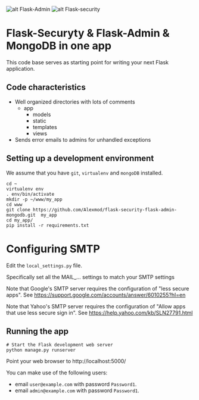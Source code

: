 ![alt Flask-Admin ](https://habrastorage.org/webt/fb/w2/42/fbw242ettd1fay8l4rwt3xtd-ac.png)
![alt Flask-security ](https://habrastorage.org/webt/hq/ep/wj/hqepwjev4pucazix5ztzqw9pvk0.png)

# Flask-Securyty & Flask-Admin & MongoDB in one app

This code base serves as starting point for writing your next Flask application.

## Code characteristics

* Well organized directories with lots of comments
    * app
        * models
        * static
        * templates
        * views
* Sends error emails to admins for unhandled exceptions


## Setting up a development environment

We assume that you have `git`, `virtualenv` and `mongoDB` installed.

    cd ~
    virtualenv env
    . env/bin/activate
    mkdir -p ~/www/my_app
    cd www
    git clone https://github.com/Alexmod/flask-security-flask-admin-mongodb.git  my_app
    cd my_app/
    pip install -r requirements.txt

   
# Configuring SMTP

Edit the `local_settings.py` file.

Specifically set all the MAIL_... settings to match your SMTP settings

Note that Google's SMTP server requires the configuration of "less secure apps".
See https://support.google.com/accounts/answer/6010255?hl=en

Note that Yahoo's SMTP server requires the configuration of "Allow apps that use less secure sign in".
See https://help.yahoo.com/kb/SLN27791.html



## Running the app

    # Start the Flask development web server
    python manage.py runserver


Point your web browser to http://localhost:5000/

You can make use of the following users:
- email `user@example.com` with password `Password1`.
- email `admin@example.com` with password `Password1`.
